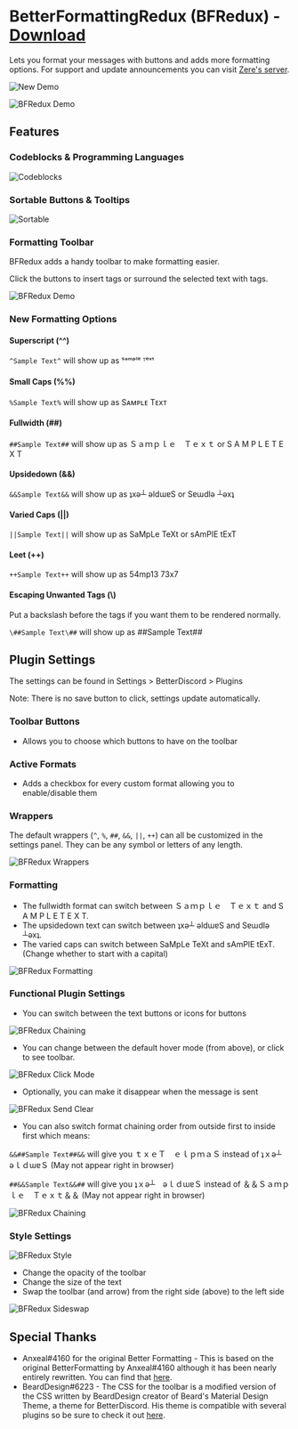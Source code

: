 # BetterFormattingRedux (BFRedux) - [Download](http://betterdiscord.net/ghdl/?url=https://betterdiscord.net/ghdl?url=https://raw.githubusercontent.com/rauenzi/BetterDiscordAddons/master/Plugins/BetterFormattingRedux/BetterFormattingRedux.plugin.js)

Lets you format your messages with buttons and adds more formatting options. For support and update announcements you can visit [Zere's server](https://bit.ly/ZeresServer).

![New Demo](https://i.zackrauen.com/OY2qYj.gif)

![BFRedux Demo](https://zippy.gfycat.com/HugeDeadDuckling.gif)


## Features

### Codeblocks & Programming Languages

![Codeblocks](https://i.zackrauen.com/rTdu3g.gif)

### Sortable Buttons & Tooltips

![Sortable](https://i.zackrauen.com/teYxPk.gif)

### Formatting Toolbar
BFRedux adds a handy toolbar to make formatting easier.

Click the buttons to insert tags or surround the selected text with tags.

![BFRedux Demo](http://discord.zackrauen.com/BFRedux/bfredux.png)

### New Formatting Options

#### Superscript (^^)
`^Sample Text^` will show up as ˢᵃᵐᵖˡᵉ ᵀᵉˣᵗ

#### Small Caps (%%)
`%Sample Text%` will show up as Sᴀᴍᴘʟᴇ Tᴇxᴛ

#### Fullwidth (##)
`##Sample Text##` will show up as Ｓａｍｐｌｅ　Ｔｅｘｔ or S A M P L E  T E X T

#### Upsidedown (&&)
`&&Sample Text&&` will show up as ʇxǝ┴ ǝldɯɐS or Sɐɯdlǝ ┴ǝxʇ

#### Varied Caps (||)
`||Sample Text||` will show up as SaMpLe TeXt or sAmPlE tExT

#### Leet (++)
`++Sample Text++` will show up as 54mp13 73x7

#### Escaping Unwanted Tags (\\)
Put a backslash before the tags if you want them to be rendered normally.

`\##Sample Text\##` will show up as \##Sample Text\##

## Plugin Settings

The settings can be found in Settings > BetterDiscord > Plugins

Note: There is no save button to click, settings update automatically.

### Toolbar Buttons

 - Allows you to choose which buttons to have on the toolbar

### Active Formats

 - Adds a checkbox for every custom format allowing you to enable/disable them

### Wrappers
The default wrappers (`^`, `%`, `##`, `&&`, `||`, `++`) can all be customized in the settings panel. They can be any symbol or letters of any length.

![BFRedux Wrappers](http://discord.zackrauen.com/BFRedux/wrappers.png)

### Formatting
 - The fullwidth format can switch between Ｓａｍｐｌｅ　Ｔｅｘｔ and S A M P L E  T E X T.
 - The upsidedown text can switch between ʇxǝ┴ ǝldɯɐS and Sɐɯdlǝ ┴ǝxʇ.
 - The varied caps can switch between SaMpLe TeXt and sAmPlE tExT. (Change whether to start with a capital)
 
![BFRedux Formatting](http://discord.zackrauen.com/BFRedux/formatting_new.png)
 
### Functional Plugin Settings

 - You can switch between the text buttons or icons for buttons

![BFRedux Chaining](http://discord.zackrauen.com/BFRedux/functional.png)

 - You can change between the default hover mode (from above), or click to see toolbar.
 
![BFRedux Click Mode](https://zippy.gfycat.com/RectangularGargantuanIndianjackal.gif)
 - Optionally, you can make it disappear when the message is sent
 
![BFRedux Send Clear](https://zippy.gfycat.com/IllfatedDimpledGalapagossealion.gif)

 - You can also switch format chaining order from outside first to inside first which means:
 
`&&##Sample Text##&&` will give you ｔｘｅＴ　ｅｌｐｍａＳ instead of ʇｘǝ┴　ǝｌｄɯɐＳ (May not appear right in browser)

`##&&Sample Text&&##` will give you ʇｘǝ┴　ǝｌｄɯɐＳ instead of ＆＆Ｓａｍｐｌｅ　Ｔｅｘｔ＆＆ (May not appear right in browser)

 ![BFRedux Chaining](http://discord.zackrauen.com/BFRedux/chaining_order.png)
 
### Style Settings
![BFRedux Style](http://discord.zackrauen.com/BFRedux/style.png)

 - Change the opacity of the toolbar
 - Change the size of the text
 - Swap the toolbar (and arrow) from the right side (above) to the left side
 
 ![BFRedux Sideswap](https://zippy.gfycat.com/FlusteredViciousEnglishpointer.gif)

## Special Thanks
 - Anxeal#4160 for the original Better Formatting - This is based on the original BetterFormatting by Anxeal#4160 although it has been nearly entirely rewritten. You can find that [here](https://github.com/Anxeal/BDEnhancements/tree/master/plugins/BetterFormatting). 
 - BeardDesign#6223 - The CSS for the toolbar is a modified version of the CSS written by BeardDesign creator of Beard's Material Design Theme, a theme for BetterDiscord. His theme is compatible with several plugins so be sure to check it out [here](http://www.beard-design.com/discord-material-theme).